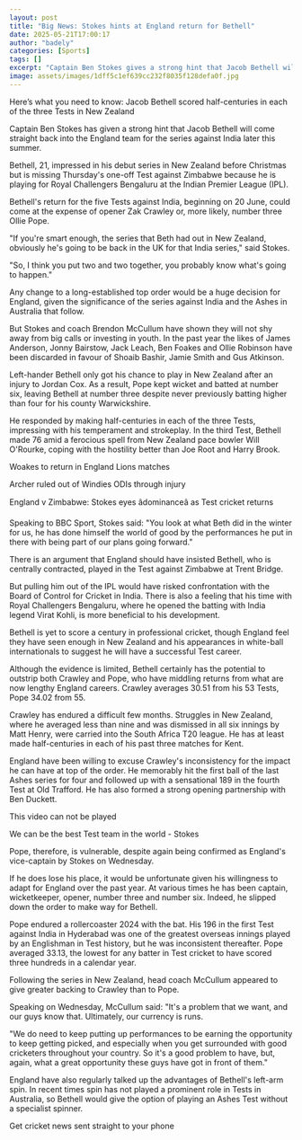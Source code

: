 ```yaml
---
layout: post
title: "Big News: Stokes hints at England return for Bethell"
date: 2025-05-21T17:00:17
author: "badely"
categories: [Sports]
tags: []
excerpt: "Captain Ben Stokes gives a strong hint that Jacob Bethell will come straight back into the England team for the series against India later this summer"
image: assets/images/1dff5c1ef639cc232f8035f128defa0f.jpg
---
```


Here’s what you need to know: Jacob Bethell scored half-centuries in each of the three Tests in New Zealand

Captain Ben Stokes has given a strong hint that Jacob Bethell will come straight back into the England team for the series against India later this summer.

Bethell, 21, impressed in his debut series in New Zealand before Christmas but is missing Thursday's one-off Test against Zimbabwe because he is playing for Royal Challengers Bengaluru at the Indian Premier League (IPL).

Bethell's return for the five Tests against India, beginning on 20 June, could come at the expense of opener Zak Crawley or, more likely, number three Ollie Pope.

"If you're smart enough, the series that Beth had out in New Zealand, obviously he's going to be back in the UK for that India series," said Stokes.

"So, I think you put two and two together, you probably know what's going to happen."

Any change to a long-established top order would be a huge decision for England, given the significance of the series against India and the Ashes in Australia that follow.

But Stokes and coach Brendon McCullum have shown they will not shy away from big calls or investing in youth. In the past year the likes of James Anderson, Jonny Bairstow, Jack Leach, Ben Foakes and Ollie Robinson have been discarded in favour of Shoaib Bashir, Jamie Smith and Gus Atkinson.

Left-hander Bethell only got his chance to play in New Zealand after an injury to Jordan Cox. As a result, Pope kept wicket and batted at number six, leaving Bethell at number three despite never previously batting higher than four for his county Warwickshire.

He responded by making half-centuries in each of the three Tests, impressing with his temperament and strokeplay. In the third Test, Bethell made 76 amid a ferocious spell from New Zealand pace bowler Will O'Rourke, coping with the hostility better than Joe Root and Harry Brook.

Woakes to return in England Lions matches 

Archer ruled out of Windies ODIs through injury

England v Zimbabwe: Stokes eyes âdominanceâ as Test cricket returns

Speaking to BBC Sport, Stokes said: "You look at what Beth did in the winter for us, he has done himself the world of good by the performances he put in there with being part of our plans going forward."

There is an argument that England should have insisted Bethell, who is centrally contracted, played in the Test against Zimbabwe at Trent Bridge.

But pulling him out of the IPL would have risked confrontation with the Board of Control for Cricket in India. There is also a feeling that his time with Royal Challengers Bengaluru, where he opened the batting with India legend Virat Kohli, is more beneficial to his development.

Bethell is yet to score a century in professional cricket, though England feel they have seen enough in New Zealand and his appearances in white-ball internationals to suggest he will have a successful Test career.

Although the evidence is limited, Bethell certainly has the potential to outstrip both Crawley and Pope, who have middling returns from what are now lengthy England careers. Crawley averages 30.51 from his 53 Tests, Pope 34.02 from 55.

Crawley has endured a difficult few months. Struggles in New Zealand, where he averaged less than nine and was dismissed in all six innings by Matt Henry, were carried into the South Africa T20 league. He has at least made half-centuries in each of his past three matches for Kent.

England have been willing to excuse Crawley's inconsistency for the impact he can have at top of the order. He memorably hit the first ball of the last Ashes series for four and followed up with a sensational 189 in the fourth Test at Old Trafford. He has also formed a strong opening partnership with Ben Duckett.

This video can not be played

We can be the best Test team in the world - Stokes

Pope, therefore, is vulnerable, despite again being confirmed as England's vice-captain by Stokes on Wednesday.

If he does lose his place, it would be unfortunate given his willingness to adapt for England over the past year. At various times he has been captain, wicketkeeper, opener, number three and number six. Indeed, he slipped down the order to make way for Bethell.

Pope endured a rollercoaster 2024 with the bat. His 196 in the first Test against India in Hyderabad was one of the greatest overseas innings played by an Englishman in Test history, but he was inconsistent thereafter. Pope averaged 33.13, the lowest for any batter in Test cricket to have scored three hundreds in a calendar year.

Following the series in New Zealand, head coach McCullum appeared to give greater backing to Crawley than to Pope.

Speaking on Wednesday, McCullum said: "It's a problem that we want, and our guys know that. Ultimately, our currency is runs.

"We do need to keep putting up performances to be earning the opportunity to keep getting picked, and especially when you get surrounded with good cricketers throughout your country. So it's a good problem to have, but, again, what a great opportunity these guys have got in front of them."

England have also regularly talked up the advantages of Bethell's left-arm spin. In recent times spin has not played a prominent role in Tests in Australia, so Bethell would give the option of playing an Ashes Test without a specialist spinner.

Get cricket news sent straight to your phone

